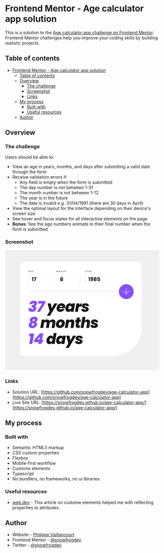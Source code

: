 # Frontend Mentor - Age calculator app solution

This is a solution to the [Age calculator app challenge on Frontend Mentor](https://www.frontendmentor.io/challenges/age-calculator-app-dF9DFFpj-Q). Frontend Mentor challenges help you improve your coding skills by building realistic projects.

## Table of contents

- [Frontend Mentor - Age calculator app solution](#frontend-mentor---age-calculator-app-solution)
  - [Table of contents](#table-of-contents)
  - [Overview](#overview)
    - [The challenge](#the-challenge)
    - [Screenshot](#screenshot)
    - [Links](#links)
  - [My process](#my-process)
    - [Built with](#built-with)
    - [Useful resources](#useful-resources)
  - [Author](#author)

## Overview

### The challenge

Users should be able to:

- View an age in years, months, and days after submitting a valid date through the form
- Receive validation errors if:
  - Any field is empty when the form is submitted
  - The day number is not between 1-31
  - The month number is not between 1-12
  - The year is in the future
  - The date is invalid e.g. 31/04/1991 (there are 30 days in April)
- View the optimal layout for the interface depending on their device's screen size
- See hover and focus states for all interactive elements on the page
- **Bonus**: See the age numbers animate to their final number when the form is submitted

### Screenshot

![Screenshot](./assets/screenshot.png)


### Links

- Solution URL: [https://github.com/snowfrogdev/age-calculator-app](https://github.com/snowfrogdev/age-calculator-app)
- Live Site URL: [https://snowfrogdev.github.io/age-calculator-app/](https://snowfrogdev.github.io/age-calculator-app/)

## My process

### Built with

- Semantic HTML5 markup
- CSS custom properties
- Flexbox
- Mobile-first workflow
- Custome elements
- Typescript
- No bundlers, no frameworks, no ui libraries

### Useful resources

- [web.dev](https://web.dev/custom-elements-v1/#rules-on-creating-custom-elements) - This article on custome elements helped me with reflecting properties to attributes.

## Author

- Website - [Philippe Vaillancourt](https://snowfrog.dev)
- Frontend Mentor - [@snowfrogdev](https://www.frontendmentor.io/profile/snowfrogdev)
- Twitter - [@snowfrogdev](https://www.twitter.com/snowfrogdev)
